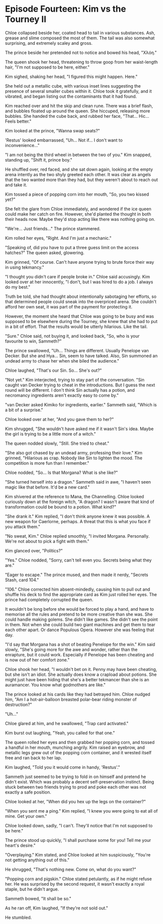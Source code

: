 # Episode Fourteen: Kim vs the Tourney II

Chloe collapsed beside her, coated head to tail in various substances. Ash, grease and slime composed the most of them. The tail was also somewhat surprising, and extremely scaley and gross.

The prince beside her pretended not to notice and bowed his head, "Χλόη."

The queen shook her head, threatening to throw goop from her waist-length hair, "I'm not supposed to be here, either."

Kim sighed, shaking her head, "I figured this might happen. Here."

She held out a metallic cube, with various inset lines suggesting the presence of several smaller cubes within it. Chloe took it gratefully, and it vibrated, and began listing out the contaminants that it had found.

Kim reached over and hit the skip and clean rune. There was a brief flash, and bubbles floated up around the queen. She hiccuped, releasing more bubbles. She handed the cube back, and rubbed her face, "That... Hic... Feels better."

Kim looked at the prince, "Wanna swap seats?"

'Restus' looked embarrassed, "Uh... Not if... I don't want to inconvenience..."

"I am not being the third wheel in between the two of you." Kim snapped, standing up, "Shift it, prince boy."

He shuffled over, red faced, and she sat down again, looking at the empty arena intently as the two shyly greeted each other. It was clear as angels that the two wanted more than they had, but they weren't about to reach out and take it.

Kim tossed a piece of popping corn into her mouth, "So, you two kissed yet?"

She felt the glare from Chloe immediately, and wondered if the ice queen could make her catch on fire. However, she'd planted the thought in both their heads now. Maybe they'd stop acting like there was nothing going on.

"We're... Just friends..." The prince stammered.

Kim rolled her eyes, "Right. And I'm just a mechanic."

"Speaking of, did you have to put a three guess limit on the access hatches?" The queen asked, glowering.

Kim grinned, "Of course. Can't have anyone trying to brute force their way in using tekmancy."

"I thought you didn't care if people broke in." Chloe said accusingly. Kim looked over at her innocently, "I don't, but I was hired to do a job. I always do my best."

Truth be told, she had thought about intentionally sabotaging her efforts, so that determined people could sneak into the overpriced arena. She couldn't afford her own seat, it was part of the payment for protecting it.

However, the moment she heard that Chloe was going to be busy and was supposed to be elsewhere during the Tourney, she knew that she had to put in a bit of effort. That the results would be utterly hilarious. Like the tail.

"Sure." Chloe said, not buying it, and looked back, "So, who is your favourite to win, Sammeth?"

The prince swallowed, "Uh... Things are different. Usually Penelope van Decker. But she and Hya... Sin, seem to have talked. Also, Sin summoned an undead army to chase her when she biled the audience."

Chloe laughed, "That's our Sin. So... She's out?"

"Not yet." Kim interjected, trying to stay part of the conversation. "Sin caught van Decker trying to cheat in the introductions. But I guess the next round will be different. I don't think Sin actually has a potion, and necromancy ingredients aren't exactly easy to come by."

"van Decker asked Kimiko for ingredients, earlier." Sammeth said, "Which is a bit of a surprise."

Chloe looked over at her, "And you gave them to her?"

Kim shrugged, "She wouldn't have asked me if it wasn't Sin's idea. Maybe the girl is trying to be a little more of a witch."

The queen nodded slowly, "Still. She tried to cheat."

"She also got chased by an undead army, professing their love." Kim grinned, "Hilarious as crap. Nobody like Sin to lighten the mood. The competition is more fun than I remember."

Chloe nodded, "So... Is that Morgana? What is she like?"

"She turned herself into a dragon." Sammeth said in awe, "I haven't seen magic like that before. It'd be a new card."

Kim shivered at the reference to Mana, the Channelling. Chloe looked curiously down at the foreign witch, "A dragon? I wasn't aware that kind of transformation could be bound to a potion. What kind?"

"She drank it." Kim replied, "I don't think anyone knew it was possible. A new weapon for Caerlorne, perhaps. A threat that this is what you face if you attack them."

"No sweat, Kim." Chloe replied smoothly, "I invited Morgana. Personally. We're not about to pick a fight with them."

Kim glanced over, "Politics?"

"Yes." Chloe nodded, "Sorry, can't tell even you. Secrets being what they are."

"Eager to escape." The prince mused, and then made it nerdy, "Secrets Stash, card 104."

"106." Chloe corrected him absent-mindedly, causing him to pull out and shuffle his deck to find the appropriate card as Kim just rolled her eyes. The prince had completely corrupted the queen.

It wouldn't be long before she would be forced to play a hand, and have to memorise all the rules and pretend to be more creative than she was. She could handle making golems. She didn't like games. She didn't see the point in them. Not when she could build two giant machines and get them to tear each other apart. Or dance Populous Opera. However she was feeling that day.

"I'd say that Morgana has a shot of beating Penelope for the win." Kim said slowly, "She's going more for the awe and wonder, rather than the enrapture, but it could work. Especially if Penelope has been cheating and is now out of her comfort zone."

Chloe shook her head, "I wouldn't bet on it. Penny may have been cheating, but she isn't an idiot. She actually does know a crapload about potions. She might just have been hiding that she's a better tekmancer than she is an auramancer. You know what godmothers are like."

The prince looked at his cards like they had betrayed him. Chloe nudged him, "Am I a hot-air-balloon breasted polar-bear riding monster of destruction?"

"Uh..."

Chloe glared at him, and he swallowed, "Trap card activated."

Kim burst out laughing, "Yeah, you called for that one."

The queen rolled her eyes and then grabbed her popping corn, and tossed a handful in her mouth, munching angrily. Kim raised an eyebrow, and metallic legs grew out of the popping corn container, and it wrested itself free and ran back to her lap.

Kim laughed, "Told you it would come in handy, 'Restus'."

Sammeth just seemed to be trying to fold in on himself and pretend he didn't exist. Which was probably a decent self-preservation instinct. Being stuck between two friends trying to prod and poke each other was not exactly a safe position.

Chloe looked at her, "When did you hex up the legs on the container?"

"When you sent me a ping." Kim replied, "I knew you were going to eat all of mine. Get your own."

Chloe looked down, sadly, "I can't. They'll notice that I'm not supposed to be here."

The prince stood up quickly, "I shall purchase some for you! Tell me your heart's desire."

"Overplaying." Kim stated, and Chloe looked at him suspiciously, "You're not getting anything out of this."

He shrugged, "That's nothing new. Come on, what do you want?"

"Popping corn and pigskin." Chloe stated petulantly, as if he might refuse her. He was surprised by the second request, it wasn't exactly a royal staple, but he didn't argue.

Sammeth bowed, "It shall be so."

As he ran off, Kim laughed, "If they're not sold out."

He stumbled.
